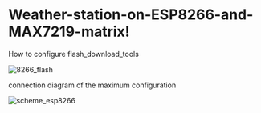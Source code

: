 # Weather-station-on-ESP8266-and-MAX7219-matrix!
How to configure flash_download_tools

![8266_flash](https://user-images.githubusercontent.com/3407229/191793563-ba61b4f9-d7ed-41de-83c8-73f458dd3660.jpg)

connection diagram of the maximum configuration

![scheme_esp8266](https://user-images.githubusercontent.com/3407229/191793606-83d76c20-5c58-4425-a2e5-2ed80b8ed3da.png)
